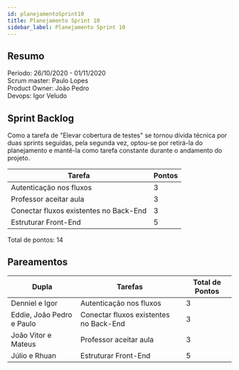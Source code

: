 ```yaml
---
id: planejamentoSprint10
title: Planejamento Sprint 10
sidebar_label: Planejamento Sprint 10
---
```


## Resumo

Período: 26/10/2020 - 01/11/2020 <br>
Scrum master: Paulo Lopes <br>
Product Owner: João Pedro <br>
Devops: Igor Veludo <br>

## Sprint Backlog

Como a tarefa de "Elevar cobertura de testes" se tornou dívida técnica por duas sprints seguidas, pela segunda vez, optou-se por retirá-la do planejamento e mantê-la como tarefa constante durante o andamento do projeto.

| Tarefa | Pontos |
|--------|--------|
| Autenticação nos fluxos | 3 |
| Professor aceitar aula | 3 |
| Conectar fluxos existentes no Back-End | 3 |
| Estruturar Front-End | 5 |

Total de pontos: 14

## Pareamentos

| Dupla | Tarefas | Total de Pontos |
|-------|---------|-----------------|
| Denniel e Igor | Autenticação nos fluxos | 3 |
| Eddie, João Pedro e Paulo | Conectar fluxos existentes no Back-End | 3 |
| João Vitor e Mateus | Professor aceitar aula | 3 |
| Júlio e Rhuan | Estruturar Front-End | 5 |

